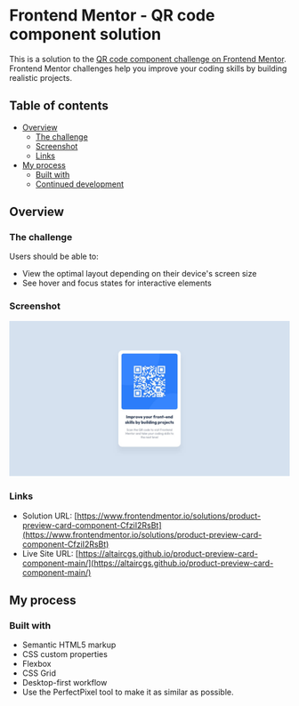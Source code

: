 # Frontend Mentor - QR code component solution

This is a solution to the [QR code component challenge on Frontend Mentor](https://www.frontendmentor.io/challenges/qr-code-component-iux_sIO_H). Frontend Mentor challenges help you improve your coding skills by building realistic projects. 

## Table of contents

- [Overview](#overview)
  - [The challenge](#the-challenge)
  - [Screenshot](#screenshot)
  - [Links](#links)
- [My process](#my-process)
  - [Built with](#built-with)
  - [Continued development](#continued-development)

## Overview

### The challenge

Users should be able to:

- View the optimal layout depending on their device's screen size
- See hover and focus states for interactive elements

### Screenshot

![](/design/desktop-design.jpg)


### Links

- Solution URL: [https://www.frontendmentor.io/solutions/product-preview-card-component-CfziI2RsBt](https://www.frontendmentor.io/solutions/product-preview-card-component-CfziI2RsBt)
- Live Site URL: [https://altaircgs.github.io/product-preview-card-component-main/](https://altaircgs.github.io/product-preview-card-component-main/)

## My process

### Built with

- Semantic HTML5 markup
- CSS custom properties
- Flexbox
- CSS Grid
- Desktop-first workflow
- Use the PerfectPixel tool to make it as similar as possible.

